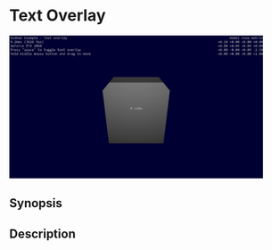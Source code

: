 # Text Overlay

<img src="../../screenshots/textoverlay.jpg" height="256px">

## Synopsis


## Description
